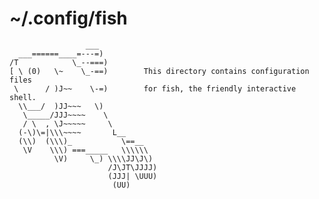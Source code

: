 # ~/.config/fish

                     ___
      ___======____=---=)
    /T            \_--===)
    [ \ (0)   \~    \_-==)        This directory contains configuration files
     \      / )J~~    \-=)        for fish, the friendly interactive shell.
      \\___/  )JJ~~~   \)
       \_____/JJJ~~~~    \
       / \  , \J~~~~~     \
      (-\)\=|\\\~~~~       L__
      (\\)  (\\\)_           \==__
       \V    \\\) ===_____   \\\\\\
              \V)     \_) \\\\JJ\J\)
                          /J\JT\JJJJ)
                          (JJJ| \UUU)
                           (UU)
